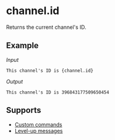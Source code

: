 # channel.id

Returns the current channel's ID.

## Example

*Input*
```
This channel's ID is {channel.id}
```
*Output*
```
This channel's ID is 396843177509650454
```

## Supports

* [Custom commands](/Modules/custom_commands/)
* [Level-up messages](/Modules/levels/)

